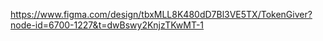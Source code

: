 https://www.figma.com/design/tbxMLL8K480dD7Bl3VE5TX/TokenGiver?node-id=6700-1227&t=dwBswy2KnjzTKwMT-1
